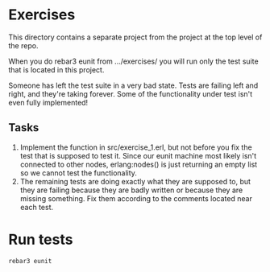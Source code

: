 # Exercises
This directory contains a separate project from the project at the top level of the repo.

When you do rebar3 eunit from .../exercises/ you will run only the test suite that is located in this project.

Someone has left the test suite in a very bad state. Tests are failing left and right, and they're taking forever. Some of the functionality under test isn't even fully implemented!

## Tasks
1. Implement the function in src/exercise_1.erl, but not before you fix the test that is supposed to test it. Since our eunit machine most likely isn't connected to other nodes, erlang:nodes() is just returning an empty list so we cannot test the functionality.
2. The remaining tests are doing exactly what they are supposed to, but they are failing because they are badly written or because they are missing something. Fix them according to the comments located near each test.

# Run tests
```bash
rebar3 eunit
```
